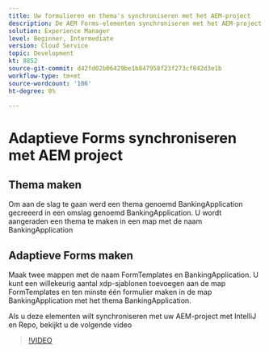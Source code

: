 ```yaml
---
title: Uw formulieren en thema's synchroniseren met het AEM-project
description: De AEM Forms-elementen synchroniseren met het AEM-project
solution: Experience Manager
level: Beginner, Intermediate
version: Cloud Service
topic: Development
kt: 8852
source-git-commit: d42fd02b06429be1b847958f23f273cf842d3e1b
workflow-type: tm+mt
source-wordcount: '106'
ht-degree: 0%

---
```



# Adaptieve Forms synchroniseren met AEM project

## Thema maken

Om aan de slag te gaan werd een thema genoemd BankingApplication gecreeerd in een omslag genoemd BankingApplication. U wordt aangeraden een thema te maken in een map met de naam BankingApplication

## Adaptieve Forms maken

Maak twee mappen met de naam FormTemplates en BankingApplication. U kunt een willekeurig aantal xdp-sjablonen toevoegen aan de map FormTemplates en ten minste één formulier maken in de map BankingApplication met het thema BankingApplication.

Als u deze elementen wilt synchroniseren met uw AEM-project met IntelliJ en Repo, bekijkt u de volgende video
>[!VIDEO](https://video.tv.adobe.com/v/336937?quality=12&learn=on)



